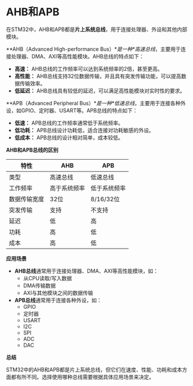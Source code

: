 # AHB和APB

在STM32中，AHB和APB都是**片上系统总线**，用于连接处理器、外设和其他内部模块。

**AHB（Advanced High-performance Bus）\**是一种\**高速总线**，主要用于连接处理器、DMA、AXI等高性能模块。AHB总线的特点如下：

- **高速：** AHB总线的工作频率可以达到系统频率的2倍，甚至更高。
- **高性能：** AHB总线支持32位数据传输，并且具有突发传输功能，可以提高数据传输效率。
- **低延迟：** AHB总线具有较低的延迟，可以满足高性能模块对实时性的要求。

**APB（Advanced Peripheral Bus）\**是一种\**低速总线**，主要用于连接各种外设，如GPIO、定时器、USART等。APB总线的特点如下：

- **低速：** APB总线的工作频率通常低于系统频率。
- **低功耗：** APB总线设计功耗低，适合连接对功耗敏感的外设。
- **低成本：** APB总线的设计相对简单，成本较低。

**AHB和APB总线的区别**

| 特性         | AHB          | APB          |
| ------------ | ------------ | ------------ |
| 类型         | 高速总线     | 低速总线     |
| 工作频率     | 高于系统频率 | 低于系统频率 |
| 数据传输宽度 | 32位         | 8/16/32位    |
| 突发传输     | 支持         | 不支持       |
| 延迟         | 低           | 高           |
| 功耗         | 高           | 低           |
| 成本         | 高           | 低           |

**应用场景**

- **AHB总线**通常用于连接处理器、DMA、AXI等高性能模块，如：
  - 从CPU读取/写入数据
  - DMA传输数据
  - AXI与其他模块之间的数据传输
- **APB总线**通常用于连接各种外设，如：
  - GPIO
  - 定时器
  - USART
  - I2C
  - SPI
  - ADC
  - DAC

**总结**

STM32中的AHB和APB都是片上系统总线，但它们在速度、性能、功耗和成本方面都有所不同。选择使用哪种总线需要根据具体应用场景来决定。